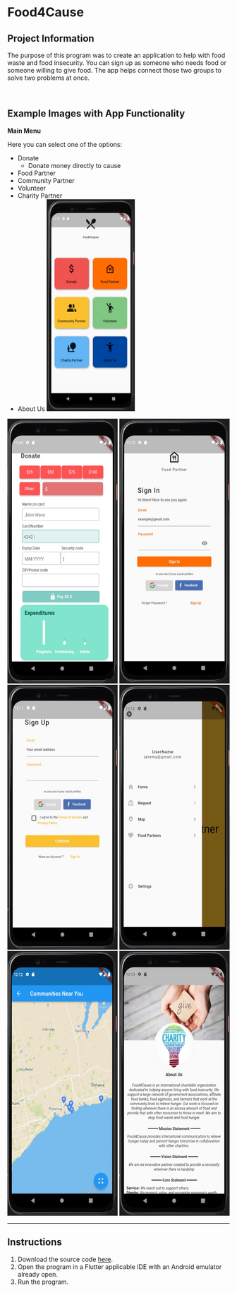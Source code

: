 # Food4Cause

## Project Information

The purpose of this program was to create an application to help with food waste and food insecurity. You can sign up as someone who needs food or someone willing to give food. The app helps connect those two groups to solve two problems at once.

<br>

## Example Images with App Functionality

**Main Menu**

Here you can select one of the options:

 * Donate
   - Donate money directly to cause
 * Food Partner
 * Community Partner
 * Volunteer
 * Charity Partner
 * About Us <img src="https://github.com/Jeremy-Mohammed/Food4Cause/blob/main/final_project/food4cause/lib/images/Picture1.jpg" width = "200" height = "480" /> <br>

<img src="https://github.com/Jeremy-Mohammed/Food4Cause/blob/main/final_project/food4cause/lib/images/Picture2.jpg" width = "250" height = "600" />
<img src="https://github.com/Jeremy-Mohammed/Food4Cause/blob/main/final_project/food4cause/lib/images/Picture3.jpg" width = "250" height = "600" />
<img src="https://github.com/Jeremy-Mohammed/Food4Cause/blob/main/final_project/food4cause/lib/images/Picture4.jpg" width = "250" height = "600" />
<img src="https://github.com/Jeremy-Mohammed/Food4Cause/blob/main/final_project/food4cause/lib/images/Picture5.jpg" width = "250" height = "600" />
<img src="https://github.com/Jeremy-Mohammed/Food4Cause/blob/main/final_project/food4cause/lib/images/Picture6.jpg" width = "250" height = "600" />
<img src="https://github.com/Jeremy-Mohammed/Food4Cause/blob/main/final_project/food4cause/lib/images/Picture7.jpg" width = "250" height = "600" />





----

## Instructions

1. Download the source code [here](https://github.com/Jeremy-Mohammed/Food4Cause).
2. Open the program in a Flutter applicable IDE with an Android emulator already open.
3. Run the program. 
